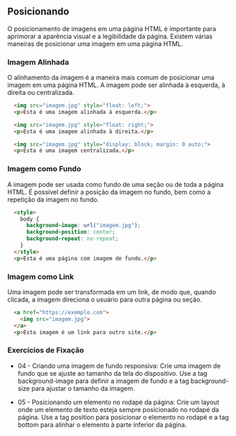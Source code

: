 ## Posicionando

O posicionamento de imagens em uma página HTML é importante para aprimorar a aparência visual e a legibilidade da página. Existem várias maneiras de posicionar uma imagem em uma página HTML.

### Imagem Alinhada

O alinhamento da imagem é a maneira mais comum de posicionar uma imagem em uma página HTML. A imagem pode ser alinhada à esquerda, à direita ou centralizada.

```html
  <img src="imagem.jpg" style="float: left;">
  <p>Esta é uma imagem alinhada à esquerda.</p>

  <img src="imagem.jpg" style="float: right;">
  <p>Esta é uma imagem alinhada à direita.</p>

  <img src="imagem.jpg" style="display: block; margin: 0 auto;">
  <p>Esta é uma imagem centralizada.</p>
```

### Imagem como Fundo

A imagem pode ser usada como fundo de uma seção ou de toda a página HTML. É possível definir a posição da imagem no fundo, bem como a repetição da imagem no fundo.

```html
  <style>
    body {
      background-image: url("imagem.jpg");
      background-position: center;
      background-repeat: no-repeat;
    }
  </style>
  <p>Esta é uma página com imagem de fundo.</p>
```

### Imagem como Link

Uma imagem pode ser transformada em um link, de modo que, quando clicada, a imagem direciona o usuário para outra página ou seção.

```html
  <a href="https://exemplo.com">
    <img src="imagem.jpg">
  </a>
  <p>Esta imagem é um link para outro site.</p>
```

### Exercícios de Fixação

- 04 - Criando uma imagem de fundo responsiva: Crie uma imagem de fundo que se ajuste ao tamanho da tela do dispositivo. Use a tag background-image para definir a imagem de fundo e a tag background-size para ajustar o tamanho da imagem.

- 05 - Posicionando um elemento no rodapé da página: Crie um layout onde um elemento de texto esteja sempre posicionado no rodapé da página. Use a tag position para posicionar o elemento no rodapé e a tag bottom para alinhar o elemento à parte inferior da página.
